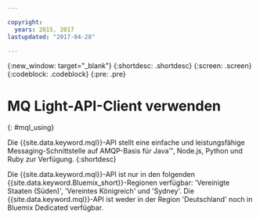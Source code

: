 ```yaml
---

copyright:
  years: 2015, 2017
lastupdated: "2017-04-28"

---
```


{:new_window: target="_blank"}
{:shortdesc: .shortdesc}
{:screen: .screen}
{:codeblock: .codeblock}
{:pre: .pre}

# MQ Light-API-Client verwenden
{: #mql_using}

Die {{site.data.keyword.mql}}-API stellt eine einfache und leistungsfähige Messaging-Schnittstelle auf AMQP-Basis für Java&trade;, Node.js, Python und Ruby zur Verfügung.
{:shortdesc}

Die {{site.data.keyword.mql}}-API ist nur in den folgenden {{site.data.keyword.Bluemix_short}}-Regionen verfügbar: 'Vereinigte Staaten (Süden)', 'Vereintes Königreich' und 'Sydney'. Die {{site.data.keyword.mql}}-API ist weder in der Region 'Deutschland' noch in Bluemix Dedicated verfügbar.
